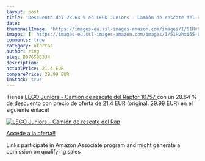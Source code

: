 ```yaml
---
layout: post
title: 'Descuento del 28.64 % en LEGO Juniors - Camión de rescate del Rap'
date: 
thumbnailImage: 'https://images-eu.ssl-images-amazon.com/images/I/51Hvhxi65-L._SL200_.jpg'
images: [ 'https://images-eu.ssl-images-amazon.com/images/I/51Hvhxi65-L._SL200_.jpg' ]
comments: true
category: ofertas
author: ring
slug: B07658Q3J4
description:
actualPrice: 21.4 EUR
comparePrice: 29.99 EUR
inStock: true
---
```


Tienes [LEGO Juniors - Camión de rescate del Raptor  10757 ](https://www.amazon.es/dp/B07658Q3J4/?tag=tolees-21) con un 28.64 % de descuento con precio de oferta de 21.4 EUR (original: 29.99 EUR) en el siguiente enlace!

[![LEGO Juniors - Camión de rescate del Rap](https://images-eu.ssl-images-amazon.com/images/I/51Hvhxi65-L._SL200_.jpg)](https://www.amazon.es/dp/B07658Q3J4/?tag=tolees-21)

[Accede a la oferta!!](https://www.amazon.es/dp/B07658Q3J4/?tag=tolees-21)

Links participate in Amazon Associate program and might generate a comission on qualifying sales


